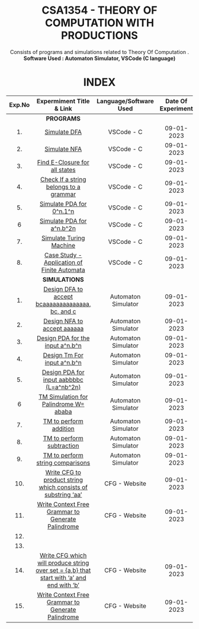 <h1 align = "center">
  CSA1354 - THEORY OF COMPUTATION WITH PRODUCTIONS
</h1>

<div align="center">
Consists of programs and simulations related to Theory Of Computation .<br/>
<strong> Software Used : Automaton Simulator, VSCode (C language)  </strong>
</div>

<h1 align="center"> INDEX </h1>
<div align="center">

|Exp.No 		|Expermiment Title & Link  	|Language/Software Used |Date Of Experiment	|Status |
|:---:|:---:|:---:|:---:|:---:|
| | **PROGRAMS** | |  |
|1.		|[Simulate DFA](#exp1)	|VSCode - C |09-01-2023		|Uploaded |
|2.		|[Simulate NFA](#exp2)<br/>	|VSCode - C |09-01-2023		|Uploaded |
|3.		|[Find E-Closure for all states](#exp3)<br/>	|VSCode - C |09-01-2023		|Uploaded |
|4.		|[Check If a string belongs to a grammar](#exp4)<br/>	|VSCode - C |09-01-2023		|Uploaded |
|5.		|[Simulate PDA for 0^n.1^n](#exp5)<br/>	|VSCode - C |09-01-2023		|Uploaded |
|6		|[Simulate PDA for a^n.b^2n](#exp6)<br/>	|VSCode - C |09-01-2023		|Uploaded |
|7.		|[Simulate Turing Machine](#exp7)<br/>	|VSCode - C |09-01-2023		|Uploaded |
|8.		|[Case Study - Application of Finite Automata](#exp8)<br/>	|VSCode - C |09-01-2023		|Uploaded |
| | **SIMULATIONS** ||  |
|1.		|[Design DFA to accept  bcaaaaaaaaaaaaaa, bc,  and  c](#exp11)	|Automaton Simulator |09-01-2023		|Uploaded |
|2.		|[Design  NFA  to accept   aaaaaa](#exp12)<br/>	|Automaton Simulator |09-01-2023		|Uploaded |
|3.		|[Design  PDA  for the input  a^n.b^n](#exp13)<br/>	|Automaton Simulator |09-01-2023		|Uploaded |
|4.		|[Design  Tm  For input a^n.b^n](#exp14)<br/>	|Automaton Simulator |09-01-2023		|Uploaded |
|5.		|[Design  PDA  for input aabbbbc (L=a^nb^2n)](#exp15)<br/>	|Automaton Simulator |09-01-2023		|Uploaded |
|6		|[TM  Simulation  for Palindrome W= ababa ](#exp16)<br/>	|Automaton Simulator |09-01-2023		|Uploaded |
|7.		|[TM to  perform addition ](#exp17)<br/>	|Automaton Simulator |09-01-2023		|Uploaded |
|8.		|[TM to perform  subtraction](#exp18)<br/>	|Automaton Simulator |09-01-2023		|Uploaded |
|9.		|[TM to perform  string comparisons](#exp19)<br/>	|Automaton Simulator |09-01-2023		|Uploaded |
|10.	|[Write CFG to product string which consists of substring  ‘aa’](#exp20)<br/>	|CFG - Website |09-01-2023		|Uploaded |
|11.	|[Write Context Free Grammar to Generate Palindrome](#exp21)<br/>	|CFG - Website |09-01-2023		|Uploaded |
|12.	|[](#exp22)<br/>	| |		| |
|13.	|[](#exp23)<br/>	| |		| |
|14.	|[Write CFG which will produce string over  set = {a,b} that start with ‘a’  and end with ‘b’](#exp24)<br/>	|CFG - Website |09-01-2023		|Uploaded |
|15.	|[Write Context Free Grammar to Generate Palindrome](#exp25)<br/>	|CFG - Website |09-01-2023		|Uploaded |
